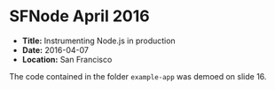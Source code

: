 # SFNode April 2016

- **Title:** Instrumenting Node.js in production
- **Date:** 2016-04-07
- **Location:** San Francisco

The code contained in the folder `example-app` was demoed on slide 16.
